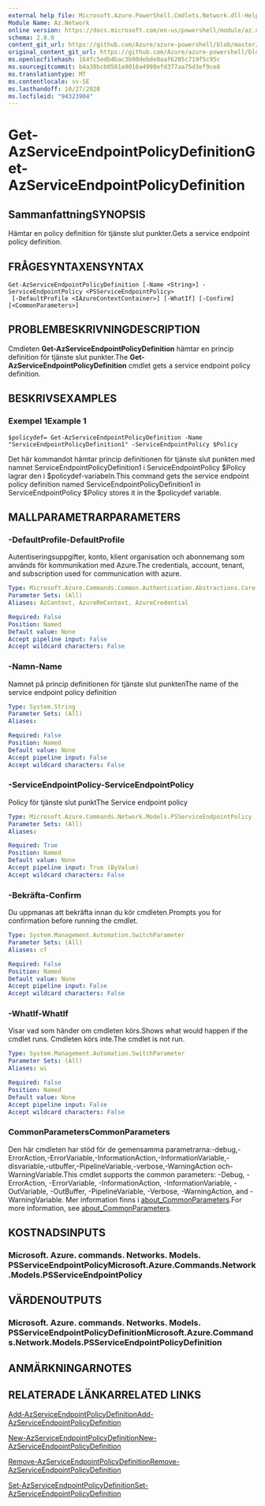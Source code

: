 ```yaml
---
external help file: Microsoft.Azure.PowerShell.Cmdlets.Network.dll-Help.xml
Module Name: Az.Network
online version: https://docs.microsoft.com/en-us/powershell/module/az.network/get-azserviceendpointpolicydefinition
schema: 2.0.0
content_git_url: https://github.com/Azure/azure-powershell/blob/master/src/Network/Network/help/Get-AzServiceEndpointPolicyDefinition.md
original_content_git_url: https://github.com/Azure/azure-powershell/blob/master/src/Network/Network/help/Get-AzServiceEndpointPolicyDefinition.md
ms.openlocfilehash: 164fc5edb4bac3b90debde0aaf6205c719f5c95c
ms.sourcegitcommit: b4a38bcb0501a9016a4998efd377aa75d3ef9ce8
ms.translationtype: MT
ms.contentlocale: sv-SE
ms.lasthandoff: 10/27/2020
ms.locfileid: "94323904"
---
```

# <span data-ttu-id="18198-101">Get-AzServiceEndpointPolicyDefinition</span><span class="sxs-lookup"><span data-stu-id="18198-101">Get-AzServiceEndpointPolicyDefinition</span></span>

## <span data-ttu-id="18198-102">Sammanfattning</span><span class="sxs-lookup"><span data-stu-id="18198-102">SYNOPSIS</span></span>
<span data-ttu-id="18198-103">Hämtar en policy definition för tjänste slut punkter.</span><span class="sxs-lookup"><span data-stu-id="18198-103">Gets a service endpoint policy definition.</span></span>

## <span data-ttu-id="18198-104">FRÅGESYNTAXEN</span><span class="sxs-lookup"><span data-stu-id="18198-104">SYNTAX</span></span>

```
Get-AzServiceEndpointPolicyDefinition [-Name <String>] -ServiceEndpointPolicy <PSServiceEndpointPolicy>
 [-DefaultProfile <IAzureContextContainer>] [-WhatIf] [-Confirm] [<CommonParameters>]
```

## <span data-ttu-id="18198-105">PROBLEMBESKRIVNING</span><span class="sxs-lookup"><span data-stu-id="18198-105">DESCRIPTION</span></span>
<span data-ttu-id="18198-106">Cmdleten **Get-AzServiceEndpointPolicyDefinition** hämtar en princip definition för tjänste slut punkter.</span><span class="sxs-lookup"><span data-stu-id="18198-106">The **Get-AzServiceEndpointPolicyDefinition** cmdlet gets a service endpoint policy definition.</span></span>

## <span data-ttu-id="18198-107">BESKRIVS</span><span class="sxs-lookup"><span data-stu-id="18198-107">EXAMPLES</span></span>

### <span data-ttu-id="18198-108">Exempel 1</span><span class="sxs-lookup"><span data-stu-id="18198-108">Example 1</span></span>
```
$policydef= Get-AzServiceEndpointPolicyDefinition -Name "ServiceEndpointPolicyDefinition1" -ServiceEndpointPolicy $Policy
```

<span data-ttu-id="18198-109">Det här kommandot hämtar princip definitionen för tjänste slut punkten med namnet ServiceEndpointPolicyDefinition1 i ServiceEndpointPolicy $Policy lagrar den i $policydef-variabeln.</span><span class="sxs-lookup"><span data-stu-id="18198-109">This command gets the service endpoint policy definition named ServiceEndpointPolicyDefinition1 in ServiceEndpointPolicy $Policy stores it in the $policydef variable.</span></span>

## <span data-ttu-id="18198-110">MALLPARAMETRAR</span><span class="sxs-lookup"><span data-stu-id="18198-110">PARAMETERS</span></span>

### <span data-ttu-id="18198-111">-DefaultProfile</span><span class="sxs-lookup"><span data-stu-id="18198-111">-DefaultProfile</span></span>
<span data-ttu-id="18198-112">Autentiseringsuppgifter, konto, klient organisation och abonnemang som används för kommunikation med Azure.</span><span class="sxs-lookup"><span data-stu-id="18198-112">The credentials, account, tenant, and subscription used for communication with azure.</span></span>

```yaml
Type: Microsoft.Azure.Commands.Common.Authentication.Abstractions.Core.IAzureContextContainer
Parameter Sets: (All)
Aliases: AzContext, AzureRmContext, AzureCredential

Required: False
Position: Named
Default value: None
Accept pipeline input: False
Accept wildcard characters: False
```

### <span data-ttu-id="18198-113">-Namn</span><span class="sxs-lookup"><span data-stu-id="18198-113">-Name</span></span>
<span data-ttu-id="18198-114">Namnet på princip definitionen för tjänste slut punkten</span><span class="sxs-lookup"><span data-stu-id="18198-114">The name of the service endpoint policy definition</span></span>

```yaml
Type: System.String
Parameter Sets: (All)
Aliases:

Required: False
Position: Named
Default value: None
Accept pipeline input: False
Accept wildcard characters: False
```

### <span data-ttu-id="18198-115">-ServiceEndpointPolicy</span><span class="sxs-lookup"><span data-stu-id="18198-115">-ServiceEndpointPolicy</span></span>
<span data-ttu-id="18198-116">Policy för tjänste slut punkt</span><span class="sxs-lookup"><span data-stu-id="18198-116">The Service endpoint policy</span></span>

```yaml
Type: Microsoft.Azure.Commands.Network.Models.PSServiceEndpointPolicy
Parameter Sets: (All)
Aliases:

Required: True
Position: Named
Default value: None
Accept pipeline input: True (ByValue)
Accept wildcard characters: False
```

### <span data-ttu-id="18198-117">-Bekräfta</span><span class="sxs-lookup"><span data-stu-id="18198-117">-Confirm</span></span>
<span data-ttu-id="18198-118">Du uppmanas att bekräfta innan du kör cmdleten.</span><span class="sxs-lookup"><span data-stu-id="18198-118">Prompts you for confirmation before running the cmdlet.</span></span>

```yaml
Type: System.Management.Automation.SwitchParameter
Parameter Sets: (All)
Aliases: cf

Required: False
Position: Named
Default value: None
Accept pipeline input: False
Accept wildcard characters: False
```

### <span data-ttu-id="18198-119">-WhatIf</span><span class="sxs-lookup"><span data-stu-id="18198-119">-WhatIf</span></span>
<span data-ttu-id="18198-120">Visar vad som händer om cmdleten körs.</span><span class="sxs-lookup"><span data-stu-id="18198-120">Shows what would happen if the cmdlet runs.</span></span> <span data-ttu-id="18198-121">Cmdleten körs inte.</span><span class="sxs-lookup"><span data-stu-id="18198-121">The cmdlet is not run.</span></span>

```yaml
Type: System.Management.Automation.SwitchParameter
Parameter Sets: (All)
Aliases: wi

Required: False
Position: Named
Default value: None
Accept pipeline input: False
Accept wildcard characters: False
```

### <span data-ttu-id="18198-122">CommonParameters</span><span class="sxs-lookup"><span data-stu-id="18198-122">CommonParameters</span></span>
<span data-ttu-id="18198-123">Den här cmdleten har stöd för de gemensamma parametrarna:-debug,-ErrorAction,-ErrorVariable,-InformationAction,-InformationVariable,-disvariable,-utbuffer,-PipelineVariable,-verbose,-WarningAction och-WarningVariable.</span><span class="sxs-lookup"><span data-stu-id="18198-123">This cmdlet supports the common parameters: -Debug, -ErrorAction, -ErrorVariable, -InformationAction, -InformationVariable, -OutVariable, -OutBuffer, -PipelineVariable, -Verbose, -WarningAction, and -WarningVariable.</span></span> <span data-ttu-id="18198-124">Mer information finns i [about_CommonParameters](http://go.microsoft.com/fwlink/?LinkID=113216).</span><span class="sxs-lookup"><span data-stu-id="18198-124">For more information, see [about_CommonParameters](http://go.microsoft.com/fwlink/?LinkID=113216).</span></span>

## <span data-ttu-id="18198-125">KOSTNADS</span><span class="sxs-lookup"><span data-stu-id="18198-125">INPUTS</span></span>

### <span data-ttu-id="18198-126">Microsoft. Azure. commands. Networks. Models. PSServiceEndpointPolicy</span><span class="sxs-lookup"><span data-stu-id="18198-126">Microsoft.Azure.Commands.Network.Models.PSServiceEndpointPolicy</span></span>

## <span data-ttu-id="18198-127">VÄRDEN</span><span class="sxs-lookup"><span data-stu-id="18198-127">OUTPUTS</span></span>

### <span data-ttu-id="18198-128">Microsoft. Azure. commands. Networks. Models. PSServiceEndpointPolicyDefinition</span><span class="sxs-lookup"><span data-stu-id="18198-128">Microsoft.Azure.Commands.Network.Models.PSServiceEndpointPolicyDefinition</span></span>

## <span data-ttu-id="18198-129">ANMÄRKNINGAR</span><span class="sxs-lookup"><span data-stu-id="18198-129">NOTES</span></span>

## <span data-ttu-id="18198-130">RELATERADE LÄNKAR</span><span class="sxs-lookup"><span data-stu-id="18198-130">RELATED LINKS</span></span>

[<span data-ttu-id="18198-131">Add-AzServiceEndpointPolicyDefinition</span><span class="sxs-lookup"><span data-stu-id="18198-131">Add-AzServiceEndpointPolicyDefinition</span></span>](./Add-AzServiceEndpointPolicyDefinition.md)

[<span data-ttu-id="18198-132">New-AzServiceEndpointPolicyDefinition</span><span class="sxs-lookup"><span data-stu-id="18198-132">New-AzServiceEndpointPolicyDefinition</span></span>](./New-AzServiceEndpointPolicyDefinition.md)

[<span data-ttu-id="18198-133">Remove-AzServiceEndpointPolicyDefinition</span><span class="sxs-lookup"><span data-stu-id="18198-133">Remove-AzServiceEndpointPolicyDefinition</span></span>](./Remove-AzServiceEndpointPolicyDefinition.md)

[<span data-ttu-id="18198-134">Set-AzServiceEndpointPolicyDefinition</span><span class="sxs-lookup"><span data-stu-id="18198-134">Set-AzServiceEndpointPolicyDefinition</span></span>](./Set-AzServiceEndpointPolicyDefinition.md)
